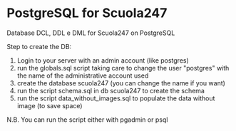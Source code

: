 PostgreSQL for Scuola247
========================

Database DCL, DDL e DML for Scuola247 on PostgreSQL

Step to create the DB:

1) Login to your server with an admin account (like postgres)
2) run the globals.sql script taking care to change the user "postgres" with the name of the administrative account used
3) create the database scuola247 (you can change the name if you want)
4) run the script schema.sql in db scuola247 to create the schema
5) run the script data_without_images.sql to populate the data without image (to save space)

N.B.
You can run the script either with pgadmin or psql
